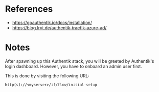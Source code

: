 # References

- https://goauthentik.io/docs/installation/
- https://blog.lrvt.de/authentik-traefik-azure-ad/

# Notes

After spawning up this Authentik stack, you will be greeted by Authentik's login dashboard. However, you have to onboard an admin user first. 

This is done by visiting the following URL: 

````
http(s)://<myserver>/if/flow/initial-setup
````

